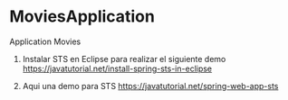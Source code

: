 # MoviesApplication
Application Movies


1. Instalar STS en Eclipse para realizar el siguiente demo
https://javatutorial.net/install-spring-sts-in-eclipse

2. Aqui una demo para STS
https://javatutorial.net/spring-web-app-sts
